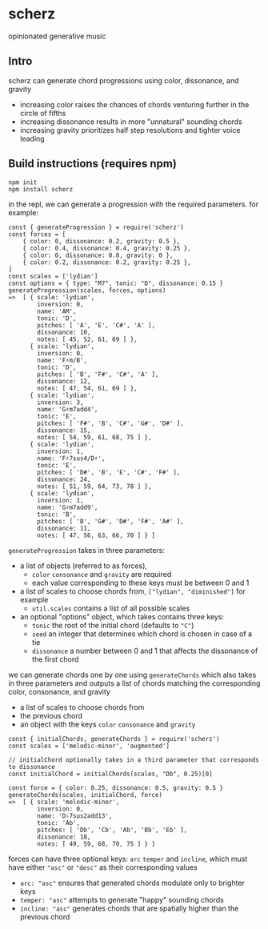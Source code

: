 # scherz
opinionated generative music

## Intro

scherz can generate chord progressions using color, dissonance, and gravity
-  increasing color raises the chances of chords venturing further in the circle of fifths
-  increasing dissonance results in more "unnatural" sounding chords
-  increasing gravity prioritizes half step resolutions and tighter voice leading

## Build instructions (requires npm)
  ```
  npm init
  npm install scherz
  ```
  
in the repl, we can generate a progression with the required parameters.  for example:
  
```
const { generateProgression } = require('scherz')
const forces = [
    { color: 0, dissonance: 0.2, gravity: 0.5 },
    { color: 0.4, dissonance: 0.4, gravity: 0.25 },
    { color: 0, dissonance: 0.8, gravity: 0 },
    { color: 0.2, dissonance: 0.2, gravity: 0.25 },
]
const scales = ['lydian']
const options = { type: "M7", tonic: "D", dissonance: 0.15 }
generateProgression(scales, forces, options)
=>  [ { scale: 'lydian',
        inversion: 0,
        name: 'AM',
        tonic: 'D',
        pitches: [ 'A', 'E', 'C#', 'A' ],
        dissonance: 10,
        notes: [ 45, 52, 61, 69 ] },
      { scale: 'lydian',
        inversion: 0,
        name: 'F♯m/B',
        tonic: 'D',
        pitches: [ 'B', 'F#', 'C#', 'A' ],
        dissonance: 12,
        notes: [ 47, 54, 61, 69 ] },
      { scale: 'lydian',
        inversion: 3,
        name: 'G♯m7add4',
        tonic: 'E',
        pitches: [ 'F#', 'B', 'C#', 'G#', 'D#' ],
        dissonance: 15,
        notes: [ 54, 59, 61, 68, 75 ] },
      { scale: 'lydian',
        inversion: 1,
        name: 'F♯7sus4/D♯',
        tonic: 'E',
        pitches: [ 'D#', 'B', 'E', 'C#', 'F#' ],
        dissonance: 24,
        notes: [ 51, 59, 64, 73, 78 ] },
      { scale: 'lydian',
        inversion: 1,
        name: 'G♯m7add9',
        tonic: 'B',
        pitches: [ 'B', 'G#', 'D#', 'F#', 'A#' ],
        dissonance: 11,
        notes: [ 47, 56, 63, 66, 70 ] } ]
```
  
`generateProgression` takes in three parameters:
  - a list of objects (referred to as forces), 
    - `color` `consonance` and `gravity` are required
    - each value corresponding to these keys must be between 0 and 1
  - a list of scales to choose chords from, `["lydian", "diminished"]` for example
    -  `util.scales` contains a list of all possible scales
  - an optional "options" object, which takes contains three keys:
    - `tonic` the root of the initial chord (defaults to `"C"`)
    - `seed` an integer that determines which chord is chosen in case of a tie
    - `dissonance` a number between 0 and 1 that affects the dissonance of the first chord

we can generate chords one by one using `generateChords` which also takes in three parameters and outputs a list of chords matching the corresponding color, consonance, and gravity
- a list of scales to choose chords from
- the previous chord
- an object with the keys `color` `consonance` and `gravity`

```
const { initialChords, generateChords } = require('scherz')
const scales = ['melodic-minor', 'augmented']

// initialChord optionally takes in a third parameter that corresponds to dissonance
const initialChord = initialChords(scales, "Db", 0.25)[0]

const force = { color: 0.25, dissonance: 0.5, gravity: 0.5 }
generateChords(scales, initialChord, force)
=>  [ { scale: 'melodic-minor',
        inversion: 0,
        name: 'D♭7sus2add13',
        tonic: 'Ab',
        pitches: [ 'Db', 'Cb', 'Ab', 'Bb', 'Eb' ],
        dissonance: 18,
        notes: [ 49, 59, 68, 70, 75 ] } ]
```

forces can have three optional keys: `arc` `temper` and `incline`, which must have either `"asc"` or `"desc"` as their corresponding values
  - `arc: "asc"` ensures that generated chords modulate only to brighter keys
  - `temper: "asc"` attempts to generate "happy" sounding chords
  - `incline: "asc"` generates chords that are spatially higher than the previous chord
